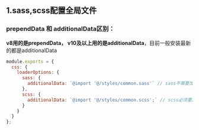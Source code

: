 ## 1.sass,scss配置全局文件

### prependData 和 additionalData区别：

**v8用的是prependData， v10及以上用的是additionalData**，目前一般安装最新的都是additionalData

```js
module.exports = {
  css: {
    loaderOptions: {
      sass: {
        additionalData: `@import '@/styles/common.sass'` // sass不需要加分号
      },
      scss: {
        additionalData: `@import '@/styles/common.scss';` // scss必须要加分号
      }
    }
  }
};
 
```

